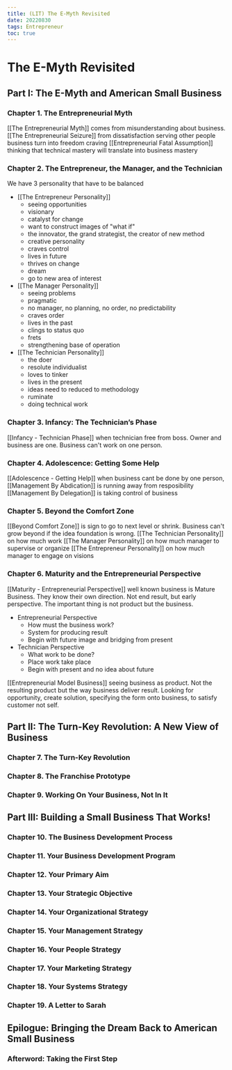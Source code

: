 ```yaml
---
title: (LIT) The E-Myth Revisited
date: 20220830
tags: Entrepreneur
toc: true
---
```


# The E-Myth Revisited

## Part I: The E-Myth and American Small Business

### Chapter 1. The Entrepreneurial Myth
[[The Entrepreneurial Myth]] comes from misunderstanding about business. 
[[The Entrepreneurial Seizure]] from dissatisfaction serving other people business turn into freedom craving
[[Entrepreneurial Fatal Assumption]] thinking that technical mastery will translate into business mastery

### Chapter 2. The Entrepreneur, the Manager, and the Technician
We have 3 personality that have to be balanced
- [[The Entrepreneur Personality]] 
	- seeing opportunities
	- visionary
	- catalyst for change
	- want to construct images of "what if"
	- the innovator, the grand strategist, the creator of new method
	- creative personality
	- craves control
	- lives in future
	- thrives on change
	- dream
	- go to new area of interest
- [[The Manager Personality]]
	- seeing problems
	- pragmatic
	- no manager, no planning, no order, no predictability
	- craves order
	- lives in the past
	- clings to status quo
	- frets
	- strengthening base of operation
- [[The Technician Personality]]
	- the doer
	- resolute individualist
	- loves to tinker
	- lives in the present
	- ideas need to reduced to methodology
	- ruminate
	- doing technical work
### Chapter 3. Infancy: The Technician’s Phase
[[Infancy - Technician Phase]] when technician free from boss. Owner and business are one. Business can't work on one person. 
### Chapter 4. Adolescence: Getting Some Help
[[Adolescence - Getting Help]] when business cant be done by one person, 
[[Management By Abdication]] is running away from resposibility
[[Management By Delegation]] is taking control of business
### Chapter 5. Beyond the Comfort Zone
[[Beyond Comfort Zone]] is sign to go to next level or shrink. Business can't grow beyond if the idea foundation is wrong.
[[The Technician Personality]] on how much work
[[The Manager Personality]] on how much manager to supervise or organize
[[The Entrepreneur Personality]] on how much manager to engage on visions
### Chapter 6. Maturity and the Entrepreneurial Perspective
[[Maturity - Entrepreneurial Perspective]] well known business is Mature Business. They know their own direction. Not end result, but early perspective. The important thing is not product but the business.
- Entrepreneurial Perspective
	- How must the business work?
	- System for producing result
	- Begin with future image and bridging from present
- Technician Perspective
	- What work to be done?
	- Place work take place
	- Begin with present and no idea about future

[[Entrepreneurial Model Business]] seeing business as product. Not the resulting product but the way business deliver result. Looking for opportunity, create solution, specifying the form onto business, to satisfy customer not self.
## Part II: The Turn-Key Revolution: A New View of Business

### Chapter 7. The Turn-Key Revolution

### Chapter 8. The Franchise Prototype

### Chapter 9. Working On Your Business, Not In It

## Part III: Building a Small Business That Works!

### Chapter 10. The Business Development Process

### Chapter 11. Your Business Development Program

### Chapter 12. Your Primary Aim

### Chapter 13. Your Strategic Objective

### Chapter 14. Your Organizational Strategy

### Chapter 15. Your Management Strategy

### Chapter 16. Your People Strategy

### Chapter 17. Your Marketing Strategy

### Chapter 18. Your Systems Strategy

### Chapter 19. A Letter to Sarah

## Epilogue: Bringing the Dream Back to American Small Business

### Afterword: Taking the First Step